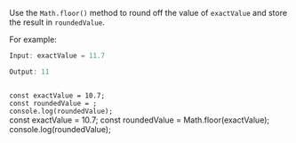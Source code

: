 Use the `Math.floor()` method to round off
the value of `exactValue`
and
store the result in `roundedValue`.

For example:
```js
Input: exactValue = 11.7

Output: 11
```
<codeblock language="javascript" type="exercise" testMode="fixedInput">
<code>
const exactValue = 10.7;
const roundedValue = ;
console.log(roundedValue);
</code>

<solution>
const exactValue = 10.7;
const roundedValue = Math.floor(exactValue);
console.log(roundedValue);
</solution>
</codeblock>
